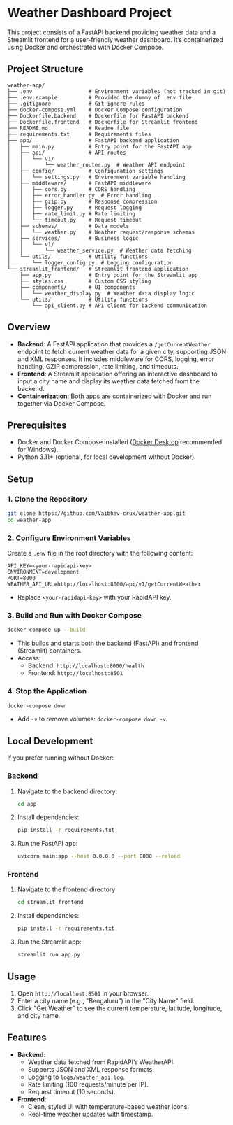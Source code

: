 # Weather Dashboard Project

This project consists of a FastAPI backend providing weather data and a Streamlit frontend for a user-friendly weather dashboard. It’s containerized using Docker and orchestrated with Docker Compose.

## Project Structure
```
weather-app/
├── .env                  # Environment variables (not tracked in git)
├── .env.example          # Provided the dummy of .env file
├── .gitignore            # Git ignore rules
├── docker-compose.yml    # Docker Compose configuration
├── Dockerfile.backend    # Dockerfile for FastAPI backend
├── Dockerfile.frontend   # Dockerfile for Streamlit frontend
├── README.md             # Readme file
├── requirements.txt      # Requirements files
├── app/                  # FastAPI backend application
│   ├── main.py           # Entry point for the FastAPI app
│   ├── api/              # API routes
│   │   └── v1/
│   │       └── weather_router.py  # Weather API endpoint
│   ├── config/           # Configuration settings
│   │   └── settings.py   # Environment variable handling
│   ├── middleware/       # FastAPI middleware
│   │   ├── cors.py       # CORS handling
│   │   ├── error_handler.py  # Error handling
│   │   ├── gzip.py       # Response compression
│   │   ├── logger.py     # Request logging
│   │   ├── rate_limit.py # Rate limiting
│   │   └── timeout.py    # Request timeout
│   ├── schemas/          # Data models
│   │   └── weather.py    # Weather request/response schemas
│   ├── services/         # Business logic
│   │   └── v1/
│   │       └── weather_service.py  # Weather data fetching
│   └── utils/            # Utility functions
│       └── logger_config.py  # Logging configuration
└── streamlit_frontend/   # Streamlit frontend application
    ├── app.py            # Entry point for the Streamlit app
    ├── styles.css        # Custom CSS styling
    ├── components/       # UI components
    │   └── weather_display.py  # Weather data display logic
    └── utils/            # Utility functions
        └── api_client.py # API client for backend communication
```

## Overview
- **Backend**: A FastAPI application that provides a `/getCurrentWeather` endpoint to fetch current weather data for a given city, supporting JSON and XML responses. It includes middleware for CORS, logging, error handling, GZIP compression, rate limiting, and timeouts.
- **Frontend**: A Streamlit application offering an interactive dashboard to input a city name and display its weather data fetched from the backend.
- **Containerization**: Both apps are containerized with Docker and run together via Docker Compose.

## Prerequisites
- Docker and Docker Compose installed ([Docker Desktop](https://www.docker.com/products/docker-desktop) recommended for Windows).
- Python 3.11+ (optional, for local development without Docker).

## Setup

### 1. Clone the Repository
```bash
git clone https://github.com/Vaibhav-crux/weather-app.git
cd weather-app
```

### 2. Configure Environment Variables
Create a `.env` file in the root directory with the following content:
```plaintext
API_KEY=<your-rapidapi-key>
ENVIRONMENT=development
PORT=8000
WEATHER_API_URL=http://localhost:8000/api/v1/getCurrentWeather
```
- Replace `<your-rapidapi-key>` with your RapidAPI key.

### 3. Build and Run with Docker Compose
```bash
docker-compose up --build
```
- This builds and starts both the backend (FastAPI) and frontend (Streamlit) containers.
- Access:
  - Backend: `http://localhost:8000/health`
  - Frontend: `http://localhost:8501`

### 4. Stop the Application
```bash
docker-compose down
```
- Add `-v` to remove volumes: `docker-compose down -v`.

## Local Development
If you prefer running without Docker:

### Backend
1. Navigate to the backend directory:
   ```bash
   cd app
   ```
2. Install dependencies:
   ```bash
   pip install -r requirements.txt
   ```
3. Run the FastAPI app:
   ```bash
   uvicorn main:app --host 0.0.0.0 --port 8000 --reload
   ```

### Frontend
1. Navigate to the frontend directory:
   ```bash
   cd streamlit_frontend
   ```
2. Install dependencies:
   ```bash
   pip install -r requirements.txt
   ```
3. Run the Streamlit app:
   ```bash
   streamlit run app.py
   ```

## Usage
1. Open `http://localhost:8501` in your browser.
2. Enter a city name (e.g., "Bengaluru") in the "City Name" field.
3. Click "Get Weather" to see the current temperature, latitude, longitude, and city name.

## Features
- **Backend**:
  - Weather data fetched from RapidAPI’s WeatherAPI.
  - Supports JSON and XML response formats.
  - Logging to `logs/weather_api.log`.
  - Rate limiting (100 requests/minute per IP).
  - Request timeout (10 seconds).
- **Frontend**:
  - Clean, styled UI with temperature-based weather icons.
  - Real-time weather updates with timestamp.